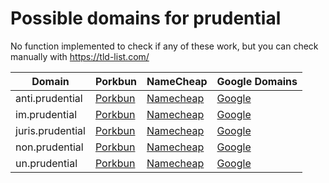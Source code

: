# Possible domains for prudential

No function implemented to check if any of these work, but you can check manually with https://tld-list.com/

| Domain | Porkbun | NameCheap | Google Domains |
|---|---|---|---|
| anti.prudential | [Porkbun](https://porkbun.com/checkout/search?prb=e814663da1&tlds=&idnLanguage=&search=search&q=anti.prudential) | [Namecheap](https://www.namecheap.com/domains/registration/results/?domain=anti.prudential) | [Google](https://domains.google.com/registrar/search?searchTerm=anti.prudential) |
| im.prudential | [Porkbun](https://porkbun.com/checkout/search?prb=e814663da1&tlds=&idnLanguage=&search=search&q=im.prudential) | [Namecheap](https://www.namecheap.com/domains/registration/results/?domain=im.prudential) | [Google](https://domains.google.com/registrar/search?searchTerm=im.prudential) |
| juris.prudential | [Porkbun](https://porkbun.com/checkout/search?prb=e814663da1&tlds=&idnLanguage=&search=search&q=juris.prudential) | [Namecheap](https://www.namecheap.com/domains/registration/results/?domain=juris.prudential) | [Google](https://domains.google.com/registrar/search?searchTerm=juris.prudential) |
| non.prudential | [Porkbun](https://porkbun.com/checkout/search?prb=e814663da1&tlds=&idnLanguage=&search=search&q=non.prudential) | [Namecheap](https://www.namecheap.com/domains/registration/results/?domain=non.prudential) | [Google](https://domains.google.com/registrar/search?searchTerm=non.prudential) |
| un.prudential | [Porkbun](https://porkbun.com/checkout/search?prb=e814663da1&tlds=&idnLanguage=&search=search&q=un.prudential) | [Namecheap](https://www.namecheap.com/domains/registration/results/?domain=un.prudential) | [Google](https://domains.google.com/registrar/search?searchTerm=un.prudential) |
